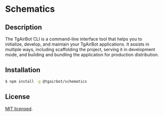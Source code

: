 # Schematics

## Description

The TgAirBot CLI is a command-line interface tool that helps you to initialize, develop, and maintain your TgAirBot applications. It assists in multiple ways, including scaffolding the project, serving it in development mode, and building and bundling the application for production distribution.

## Installation

```bash
$ npm install -g @tgairbot/schematics
```

## License

[MIT licensed](LICENSE).